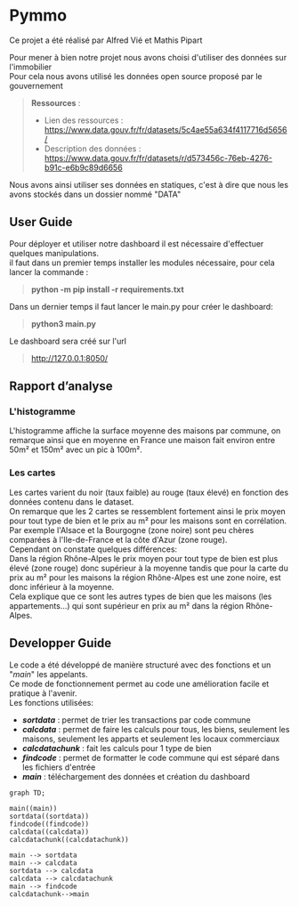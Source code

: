 # Pymmo

Ce projet a été réalisé par Alfred Vié et Mathis Pipart  

Pour mener à bien notre projet nous avons choisi d'utiliser des données sur l'immobilier  
Pour cela nous avons utilisé les données open source proposé par le gouvernement  

> **Ressources** :  
> * Lien des ressources : https://www.data.gouv.fr/fr/datasets/5c4ae55a634f4117716d5656/  
> * Description des données : https://www.data.gouv.fr/fr/datasets/r/d573456c-76eb-4276-b91c-e6b9c89d6656  

Nous avons ainsi utiliser ses données en statiques, c'est à dire que nous les avons stockés dans un dossier nommé "DATA"  

## User Guide

Pour déployer et utiliser notre dashboard il est nécessaire d'effectuer quelques manipulations.  
il faut dans un premier temps installer les modules nécessaire, pour cela lancer la commande :  
> **python -m pip install -r requirements.txt**  

Dans un dernier temps il faut lancer le main.py pour créer le dashboard:
> **python3 main.py**

Le dashboard sera créé sur l'url 
> http://127.0.0.1:8050/  

## Rapport d’analyse
### L'histogramme
L'histogramme affiche la surface moyenne des maisons par commune, on remarque ainsi que en moyenne en France une maison fait environ entre 50m² et 150m² avec un pic à 100m².   

### Les cartes  
Les cartes varient du noir (taux faible) au rouge (taux élevé) en fonction des données contenu dans le dataset.  
On remarque que les 2 cartes se ressemblent fortement ainsi le prix moyen pour tout type de bien et le prix au m² pour les maisons sont en corrélation.  
Par exemple l'Alsace et la Bourgogne (zone noire) sont peu chères comparées à l'Ile-de-France et la côte d'Azur (zone rouge).  
Cependant on constate quelques différences:  
Dans la région Rhône-Alpes le prix moyen pour tout type de bien est plus élevé (zone rouge) donc supérieur à la moyenne tandis que pour la carte du prix au m² pour les maisons la région Rhône-Alpes est une zone noire, est donc inférieur à la moyenne.   
Cela explique que ce sont les autres types de bien que les maisons (les appartements...) qui sont supérieur en prix au m² dans la région Rhône-Alpes.

## Developper Guide
Le code a été développé de manière structuré avec des fonctions et un "*main*" les appelants.  
Ce mode de fonctionnement permet au code une amélioration facile et pratique à l'avenir.  
Les fonctions utilisées:
* ***sortdata*** : permet de trier les transactions par code commune
* ***calcdata*** : permet de faire les calculs pour tous, les biens, seulement les maisons, seulement les apparts et seulement les locaux commerciaux
* ***calcdatachunk*** : fait les calculs pour 1 type de bien
* ***findcode*** : permet de formatter le code commune qui est séparé dans les fichiers d'entrée
* ***main*** : téléchargement des données et création du dashboard

```mermaid
graph TD;

main((main))
sortdata((sortdata))
findcode((findcode))
calcdata((calcdata))
calcdatachunk((calcdatachunk))

main --> sortdata
main --> calcdata
sortdata --> calcdata
calcdata --> calcdatachunk
main --> findcode
calcdatachunk-->main
```